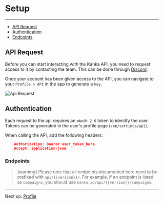 # Setup

---

- [API Request](#request)
- [Authentication](#authentication)
- [Endpoints](#endpoints)

<a name="request"></a>
## API Request

Before you can start interacting with the Kanka API, you need to request access to it by contacting the team. This can be done through [Discord](https://discord.gg/rhsyZJ4).

Once your account has been given access to the API, you can navigate to your `Profile > API` in the app to generate a `key`.

![Api Request](/images/docs/api-request.png)

<a name="authentication"></a>
## Authentication

Each request to the api requires an `oAuth 2.0` token to identify the user. Tokens can be generated in the user's profile page (`/en/settings/api`).

When calling the API, add the following headers:

```json
    Authorization: Bearer user_token_here
    Accept: application/json
```

<a name="endpoints"></a>
### Endpoints

> {warning} Please note that all endpoints documented here need to be prefixed with `api/{{version}}/`. For example, if an endpoint is listed as `campaigns`, you should use `kanka.io/api/{{version}}/campaigns`.

--- 
Next up: [Profile](/docs/{{version}}/profile)